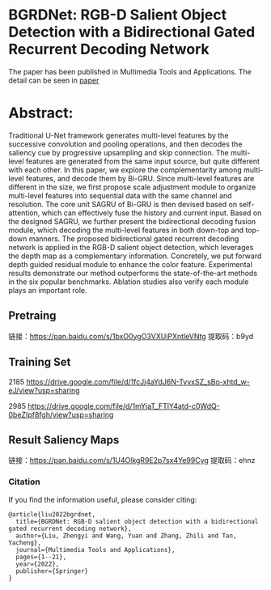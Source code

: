 # BGRDNet: RGB-D Salient Object Detection with a Bidirectional Gated Recurrent Decoding Network
The paper has been published in Multimedia Tools and Applications.
The detail can be seen in [paper](https://github.com/liuzywen/BGRDNet/blob/main/BGRDNet%20.pdf)


# Abstract: 
Traditional U-Net framework generates multi-level features by the successive convolution and pooling operations, and then decodes the saliency cue by progressive upsampling and skip connection. The multi-level features are generated from the same input source, but quite different with each other. In this paper, we explore the complementarity among multi-level features, and decode them by Bi-GRU. Since multi-level features are different in the size, we first propose scale adjustment module to organize multi-level features into sequential data with the same channel and resolution. The core unit SAGRU of Bi-GRU is then devised based on self-attention, which can effectively fuse the history and current input. Based on the designed SAGRU, we further present the bidirectional decoding fusion module,
which decoding the multi-level features in both down-top and top-down manners. The proposed bidirectional gated recurrent decoding network is applied in the RGB-D salient object detection, which leverages the depth map as a complementary information. Concretely, we put forward depth guided residual module to enhance the color feature. Experimental results demonstrate our method outperforms the state-of-the-art methods in the six popular benchmarks. Ablation studies also verify each module plays an important role.

## Pretraing 

链接：https://pan.baidu.com/s/1bxO0ygO3VXUjPXntleVNtg 
提取码：b9yd 



## Training Set
2185
https://drive.google.com/file/d/1fcJj4aYdJ6N-TvvxSZ_sBo-xhtd_w-eJ/view?usp=sharing


2985
https://drive.google.com/file/d/1mYjaT_FTlY4atd-c0WdQ-0beZIpf8fgh/view?usp=sharing

##  Result Saliency Maps
链接：https://pan.baidu.com/s/1U4OlkgR9E2p7sx4Ye99Cyg 
提取码：ehnz 




### Citation

If you find the information useful, please consider citing:

```
@article{liu2022bgrdnet,
  title={BGRDNet: RGB-D salient object detection with a bidirectional gated recurrent decoding network},
  author={Liu, Zhengyi and Wang, Yuan and Zhang, Zhili and Tan, Yacheng},
  journal={Multimedia Tools and Applications},
  pages={1--21},
  year={2022},
  publisher={Springer}
}
```
